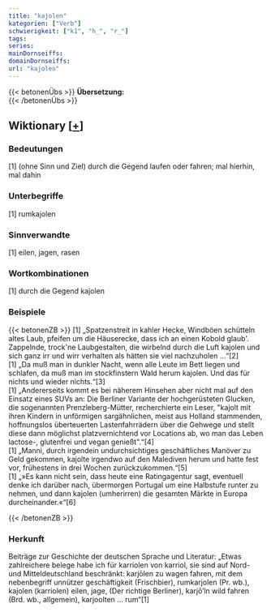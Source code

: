 ```yaml
---
title: "kajolen"
kategorien: ["Verb"]
schwierigkeit: ["k1", "h_", "r_"]
tags:
series:
mainDornseiffs:
domainDornseiffs:
url: "kajolen"
---
```


{{< betonenÜbs >}}
**Übersetzung:**  
{{< /betonenÜbs >}}

## Wiktionary [[+](https://de.wiktionary.org/wiki/kajolen)]

### Bedeutungen
[1] (ohne Sinn und Ziel) durch die Gegend laufen oder fahren; mal hierhin, mal dahin  

### Unterbegriffe
[1] rumkajolen  

### Sinnverwandte
[1] eilen, jagen, rasen  

### Wortkombinationen
[1] durch die Gegend kajolen  

### Beispiele
{{< betonenZB >}}
[1] „Spatzenstreit in kahler Hecke, Windböen schütteln altes Laub, pfeifen um die Häuserecke, dass ich an einen Kobold glaub'. Zappelnde, trock'ne Laubgestalten, die wirbelnd durch die Luft kajolen und sich ganz irr und wirr verhalten als hätten sie viel nachzuholen …“[2]  
[1] „Da muß man in dunkler Nacht, wenn alle Leute im Bett liegen und schlafen, da muß man im stockfinstern Wald herum kajolen. Und das für nichts und wieder nichts.“[3]  
[1] „Andererseits kommt es bei näherem Hinsehen aber nicht mal auf den Einsatz eines SUVs an: Die Berliner Variante der hochgerüsteten Glucken, die sogenannten Prenzleberg-Mütter, recherchierte ein Leser, "kajolt mit ihren Kindern in unförmigen sargähnlichen, meist aus Holland stammenden, hoffnungslos überteuerten Lastenfahrrädern über die Gehwege und stellt diese dann möglichst platzvernichtend vor Locations ab, wo man das Leben lactose-, glutenfrei und vegan genießt".“[4]  
[1] „Manni, durch irgendein undurchsichtiges geschäftliches Manöver zu Geld gekommen, kajolte irgendwo auf den Malediven herum und hatte fest vor, frühestens in drei Wochen zurückzukommen.“[5]  
[1] „»Es kann nicht sein, dass heute eine Ratingagentur sagt, eventuell denke ich darüber nach, übermorgen Portugal um eine Halbstufe runter zu nehmen, und dann kajolen (umherirren) die gesamten Märkte in Europa durcheinander.«“[6]  

{{< /betonenZB >}}
### Herkunft
Beiträge zur Geschichte der deutschen Sprache und Literatur: „Etwas zahlreichere belege habe ich für karriolen von karriol, sie sind auf Nord- und Mitteldeutschland beschränkt: karjōlen zu wagen fahren, mit dem nebenbegriff unnützer geschäftigkeit (Frischbier), rumkarjolen (Pr. wb.), kajolen (karriolen) eilen, jage, (Der richtige Berliner), karjō’ln wild fahren (Brd. wb., allgemein), karjoolten … rum“[1]  


